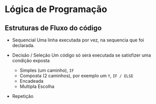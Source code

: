# Lógica de Programação

## Estruturas de Fluxo do código

- Sequencial
Uma linha executada por vez, na sequencia que foi declarada.

- Decisão / Seleção
Um código só será executada se satisfizer uma condição exposta
    
    - Simples (um caminho), `IF`
    - Composta (2 caminhos), por exemplo um `Y`, `IF / ELSE`
    - Encadeada
    - Multipla Escolha

- Repetição